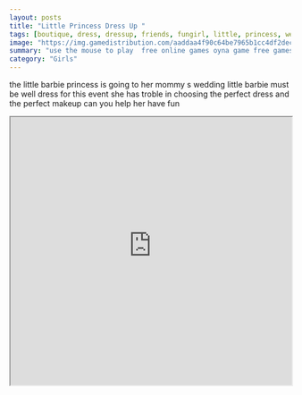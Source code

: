 ```yaml
---
layout: posts
title: "Little Princess Dress Up "
tags: [boutique, dress, dressup, friends, fungirl, little, princess, wedding, free, online, games, oyna, game, free, games, play, play, games]
image: "https://img.gamedistribution.com/aaddaa4f90c64be7965b1cc4df2deca2.jpg"
summary: "use the mouse to play  free online games oyna game free games play play games"
category: "Girls"
---
```


the little barbie princess is going to her mommy s wedding little barbie must be well dress for this event she has troble in choosing the perfect dress and the perfect makeup can you help her have fun

<iframe width="100%" height="480px;" src="https://flash.gamedistribution.com?game=aaddaa4f90c64be7965b1cc4df2deca2"></iframe>
